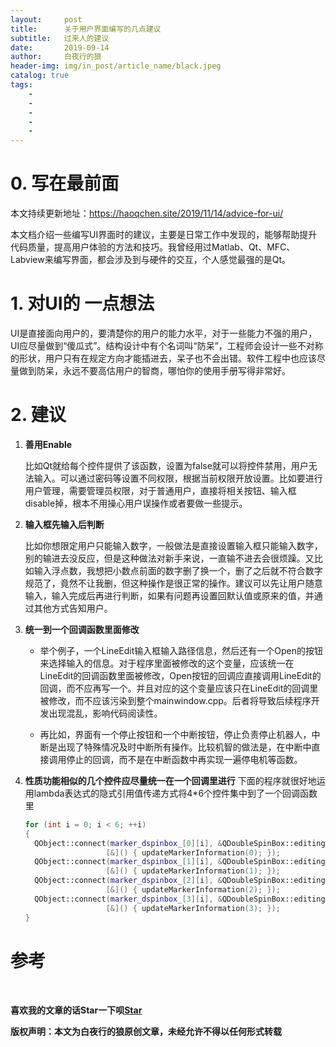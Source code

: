 ```yaml
---
layout:     post
title:      关于用户界面编写的几点建议
subtitle:   过来人的建议
date:       2019-09-14
author:     白夜行的狼
header-img: img/in_post/article_name/black.jpeg
catalog: true
tags:
    - 
    - 
    - 
    - 
    - 
--- 
```


# 0. 写在最前面

本文持续更新地址：<https://haoqchen.site/2019/11/14/advice-for-ui/>

本文档介绍一些编写UI界面时的建议，主要是日常工作中发现的，能够帮助提升代码质量，提高用户体验的方法和技巧。我曾经用过Matlab、Qt、MFC、Labview来编写界面，都会涉及到与硬件的交互，个人感觉最强的是Qt。

# 1. 对UI的 一点想法

UI是直接面向用户的，要清楚你的用户的能力水平，对于一些能力不强的用户，UI应尽量做到“傻瓜式”。结构设计中有个名词叫“防呆”，工程师会设计一些不对称的形状，用户只有在规定方向才能插进去，呆子也不会出错。软件工程中也应该尽量做到防呆，永远不要高估用户的智商，哪怕你的使用手册写得非常好。

# 2. 建议

1. **善用Enable**
   
   比如Qt就给每个控件提供了该函数，设置为false就可以将控件禁用，用户无法输入。可以通过密码等设置不同权限，根据当前权限开放设置。比如要进行用户管理，需要管理员权限，对于普通用户，直接将相关按钮、输入框disable掉，根本不用操心用户误操作或者要做一些提示。

2. **输入框先输入后判断**
   
   比如你想限定用户只能输入数字，一般做法是直接设置输入框只能输入数字，别的输进去没反应，但是这种做法对新手来说，一直输不进去会很烦躁。又比如输入浮点数，我想把小数点前面的数字删了换一个，删了之后就不符合数字规范了，竟然不让我删，但这种操作是很正常的操作。建议可以先让用户随意输入，输入完成后再进行判断，如果有问题再设置回默认值或原来的值，并通过其他方式告知用户。

3. **统一到一个回调函数里面修改**
   
   + 举个例子，一个LineEdit输入框输入路径信息，然后还有一个Open的按钮来选择输入的信息。对于程序里面被修改的这个变量，应该统一在LineEdit的回调函数里面被修改，Open按钮的回调应直接调用LineEdit的回调，而不应再写一个。并且对应的这个变量应该只在LineEdit的回调里被修改，而不应该污染到整个mainwindow.cpp。后者将导致后续程序开发出现混乱，影响代码阅读性。

   + 再比如，界面有一个停止按钮和一个中断按钮，停止负责停止机器人，中断是出现了特殊情况及时中断所有操作。比较机智的做法是，在中断中直接调用停止的回调，而不是在中断函数中再实现一遍停电机等函数。

4. **性质功能相似的几个控件应尽量统一在一个回调里进行**
   下面的程序就很好地运用lambda表达式的隐式引用值传递方式将4*6个控件集中到了一个回调函数里  
   ```cpp
   for (int i = 0; i < 6; ++i)
   {
     QObject::connect(marker_dspinbox_[0][i], &QDoubleSpinBox::editingFinished, this,
                     [&]() { updateMarkerInformation(0); });
     QObject::connect(marker_dspinbox_[1][i], &QDoubleSpinBox::editingFinished, this,
                     [&]() { updateMarkerInformation(1); });
     QObject::connect(marker_dspinbox_[2][i], &QDoubleSpinBox::editingFinished, this,
                     [&]() { updateMarkerInformation(2); });
     QObject::connect(marker_dspinbox_[3][i], &QDoubleSpinBox::editingFinished, this,
                     [&]() { updateMarkerInformation(3); });
   }
   ```

# 参考

<br>

**喜欢我的文章的话Star一下呗[Star](https://github.com/HaoQChen/HaoQChen.github.io)**

**版权声明：本文为白夜行的狼原创文章，未经允许不得以任何形式转载**
